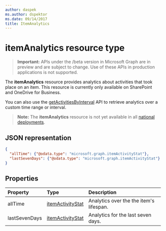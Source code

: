 ```yaml
---
author: daspek
ms.author: dspektor
ms.date: 09/14/2017
title: ItemAnalytics
---
```

# itemAnalytics resource type

> **Important:** APIs under the /beta version in Microsoft Graph are in preview and are subject to change. Use of these APIs in production applications is not supported.

The **itemAnalytics** resource provides analytics about activities that took place on an item. This resource is currently only available on SharePoint and OneDrive for Business.

You can also use the [getActivitiesByInterval][] API to retrieve analytics over a custom time range or interval.

>**Note:** The **itemAnalytics** resource is not yet available in all [national deployments](../../../concepts/deployments.md).

## JSON representation

<!-- {
  "blockType": "resource",
  "optionalProperties": [ ],
  "@type": "microsoft.graph.itemAnalytics",
  "@type.aka": "oneDrive.analytics"
}-->

```json
{
  "allTime": {"@odata.type": "microsoft.graph.itemActivityStat"},
  "lastSevenDays": {"@odata.type": "microsoft.graph.itemActivityStat"}
}
```

## Properties

| Property      | Type                 | Description
|:--------------|:---------------------|:--------------------------------------
| allTime       | [itemActivityStat][] | Analytics over the the item's lifespan.
| lastSevenDays | [itemActivityStat][] | Analytics for the last seven days.

[itemActivityStat]: itemActivityStat.md


[getActivitiesByInterval]: ../api/itemActivity_getByInterval.md

<!-- {
  "type": "#page.annotation",
  "description": "The ItemAnalytics object provides analytics about activities that took place on an item.",
  "keywords": "activities,activity,action,analytics",
  "section": "documentation",
  "tocPath": "Resources/ItemAnalytics"
} -->
